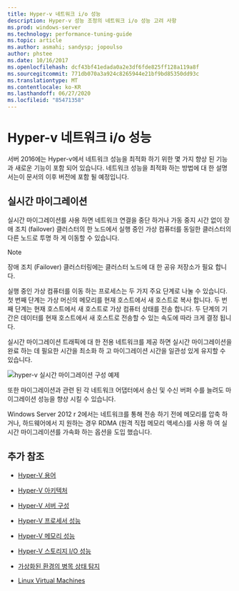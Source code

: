 ```yaml
---
title: Hyper-v 네트워크 i/o 성능
description: Hyper-v 성능 조정의 네트워크 i/o 성능 고려 사항
ms.prod: windows-server
ms.technology: performance-tuning-guide
ms.topic: article
ms.author: asmahi; sandysp; jopoulso
author: phstee
ms.date: 10/16/2017
ms.openlocfilehash: dcf43bf41edada0a2e3df6fde825ff128a119a8f
ms.sourcegitcommit: 771db070a3a924c8265944e21bf9bd85350dd93c
ms.translationtype: MT
ms.contentlocale: ko-KR
ms.lasthandoff: 06/27/2020
ms.locfileid: "85471358"
---
```

# <a name="hyper-v-network-io-performance"></a>Hyper-v 네트워크 i/o 성능

서버 2016에는 Hyper-v에서 네트워크 성능을 최적화 하기 위한 몇 가지 향상 된 기능과 새로운 기능이 포함 되어 있습니다.  네트워크 성능을 최적화 하는 방법에 대 한 설명서는이 문서의 이후 버전에 포함 될 예정입니다.

## <a name="live-migration"></a>실시간 마이그레이션

실시간 마이그레이션를 사용 하면 네트워크 연결을 중단 하거나 가동 중지 시간 없이 장애 조치 (failover) 클러스터의 한 노드에서 실행 중인 가상 컴퓨터를 동일한 클러스터의 다른 노드로 투명 하 게 이동할 수 있습니다.

> [!NOTE]
> 장애 조치 (Failover) 클러스터링에는 클러스터 노드에 대 한 공유 저장소가 필요 합니다.

실행 중인 가상 컴퓨터를 이동 하는 프로세스는 두 가지 주요 단계로 나눌 수 있습니다. 첫 번째 단계는 가상 머신의 메모리를 현재 호스트에서 새 호스트로 복사 합니다. 두 번째 단계는 현재 호스트에서 새 호스트로 가상 컴퓨터 상태를 전송 합니다. 두 단계의 기간은 데이터를 현재 호스트에서 새 호스트로 전송할 수 있는 속도에 따라 크게 결정 됩니다.

실시간 마이그레이션 트래픽에 대 한 전용 네트워크를 제공 하면 실시간 마이그레이션을 완료 하는 데 필요한 시간을 최소화 하 고 마이그레이션 시간을 일관성 있게 유지할 수 있습니다.

![hyper-v 실시간 마이그레이션 구성 예제](../../media/perftune-guide-live-migration.png)

또한 마이그레이션과 관련 된 각 네트워크 어댑터에서 송신 및 수신 버퍼 수를 늘려도 마이그레이션 성능을 향상 시킬 수 있습니다.

Windows Server 2012 r 2에서는 네트워크를 통해 전송 하기 전에 메모리를 압축 하거나, 하드웨어에서 지 원하는 경우 RDMA (원격 직접 메모리 액세스)를 사용 하 여 실시간 마이그레이션를 가속화 하는 옵션을 도입 했습니다.

## <a name="additional-references"></a>추가 참조

-   [Hyper-V 용어](terminology.md)

-   [Hyper-V 아키텍처](architecture.md)

-   [Hyper-V 서버 구성](configuration.md)

-   [Hyper-V 프로세서 성능](processor-performance.md)

-   [Hyper-V 메모리 성능](memory-performance.md)

-   [Hyper-V 스토리지 I/O 성능](storage-io-performance.md)

-   [가상화된 환경의 병목 상태 탐지](detecting-virtualized-environment-bottlenecks.md)

-   [Linux Virtual Machines](linux-virtual-machine-considerations.md)
